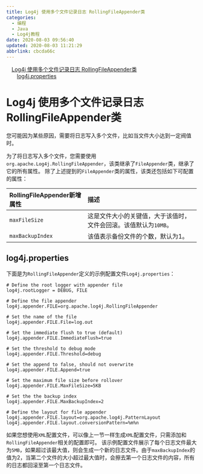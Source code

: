 ```yaml
---
title: Log4j 使用多个文件记录日志 RollingFileAppender类
categories: 
  - 编程
  - Java
  - Log4j教程
date: 2020-08-03 09:56:40
updated: 2020-08-03 11:21:29
abbrlink: cbcda66c
---
```

<div id='my_toc'><a href="/blog/cbcda66c/#Log4j-使用多个文件记录日志-RollingFileAppender类" class="header_1">Log4j 使用多个文件记录日志 RollingFileAppender类</a>&nbsp;<br><a href="/blog/cbcda66c/#log4j-properties" class="header_2">log4j.properties</a>&nbsp;<br></div>
<style>.header_1{margin-left: 1em;}.header_2{margin-left: 2em;}.header_3{margin-left: 3em;}.header_4{margin-left: 4em;}.header_5{margin-left: 5em;}.header_6{margin-left: 6em;}</style>
<!--more-->
<script>if (navigator.platform.search('arm')==-1){document.getElementById('my_toc').style.display = 'none';}var e,p = document.getElementsByTagName('p');while (p.length>0) {e = p[0];e.parentElement.removeChild(e);}</script>

<!--end-->
# Log4j 使用多个文件记录日志 RollingFileAppender类
您可能因为某些原因，需要将日志写入多个文件，比如当文件大小达到一定阀值时。

为了将日志写入多个文件，您需要使用`org.apache.Log4j.RollingFileAppender`，该类继承了`FileAppender`类，继承了它的所有属性。
除了上述提到的`FileAppender`类的属性，该类还包括如下可配置的属性：


|RollingFileAppender新增属性|描述|
|:---|:---|
|`maxFileSize`|这是文件大小的关键值，大于该值时，文件会回滚。该值默认为`10MB`。|
|`maxBackupIndex`|该值表示备份文件的个数，默认为1。|

## log4j.properties
下面是为`RollingFileAppender`定义的示例配置文件`Log4j.properties`：
```properties /Log4jDemo/Log4jConfig/RollingFileAppender/Log4j.properties
# Define the root logger with appender file
log4j.rootLogger = DEBUG, FILE

# Define the file appender
log4j.appender.FILE=org.apache.log4j.RollingFileAppender

# Set the name of the file
log4j.appender.FILE.File=log.out

# Set the immediate flush to true (default)
log4j.appender.FILE.ImmediateFlush=true

# Set the threshold to debug mode
log4j.appender.FILE.Threshold=debug

# Set the append to false, should not overwrite
log4j.appender.FILE.Append=true

# Set the maximum file size before rollover
log4j.appender.FILE.MaxFileSize=5KB

# Set the the backup index
log4j.appender.FILE.MaxBackupIndex=2

# Define the layout for file appender
log4j.appender.FILE.layout=org.apache.log4j.PatternLayout
log4j.appender.FILE.layout.conversionPattern=%m%n
```
如果您想使用`XML`配置文件，可以像上一节一样生成`XML`配置文件，只需添加和`RollingFileAppender`相关的配置即可。
该示例配置文件展示了每个日志文件最大为`5MB`，如果超过该最大值，则会生成一个新的日志文件。由于`maxBackupIndex`的值为2，当第二个文件的大小超过最大值时，会擦去第一个日志文件的内容，所有的日志都回滚至第一个日志文件。 
